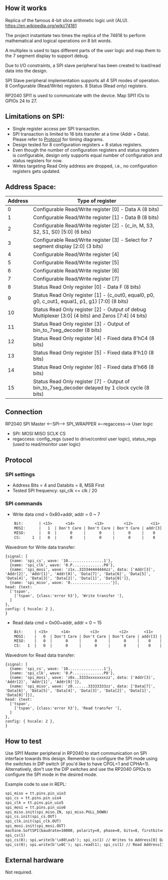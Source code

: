 <!---

This file is used to generate your project datasheet. Please fill in the information below and delete any unused
sections.

You can also include images in this folder and reference them in the markdown. Each image must be less than
512 kb in size, and the combined size of all images must be less than 1 MB.
-->

## How it works

Replica of the famous 4-bit slice arithmetic logic unit (ALU).
https://en.wikipedia.org/wiki/74181

The project instantiate two times the replica of the 74818 to perform mathematical and logical operations on 8 bit words.

A multiplex  is used to taps different parts of the user logic and map them to the 7 segment display to support debug.

Due to I/O constraints, a SPI slave peripheral has been created to load/read data into the design.

SPI Slave peripheral implementation supports all 4 SPI modes of operation. 8 Configurable (Read/Write) registers. 8 Status (Read only) registers.

RP2040 SPI1 is used to communicate with the device. Map SPI1 IOs to GPIOs 24 to 27.

## Limitations on SPI:
 - Single register access per SPI transaction.
 - SPI transaction is limited to 16 bits transfer at a time (Addr + Data). Please refer to [Protocol](#protocol) for timing diagrams.
 - Design tested for 8 configuration registers + 8 status registers.
 - Even though the number of configuration registers and status registers is configurable, design only supports equal number of configuration and status registers for now.
 - Writes targeting Read Only address are dropped, i.e., no configuration registers gets updated.


## Address Space:

| Address | Type of register | 
| ---| --- |
| 0 | Configurable Read/Write register [0] - Data A (8 bits) |
| 1 | Configurable Read/Write register [1] - Data B (8 bits) |
| 2 | Configurable Read/Write register [2] - {c_in, M, S3, S2, S1, S0} [5:0] (6 bits) |
| 3 | Configurable Read/Write register [3] - Select for 7 segment display [2:0] (3 bits) |
| 4 | Configurable Read/Write register [4] |
| 5 | Configurable Read/Write register [5] |
| 6 | Configurable Read/Write register [6] |
| 7 | Configurable Read/Write register [7] |
| 8 | Status Read Only register [0] - Data F (8 bits)||
| 9 | Status Read Only register [1] - {c_out0, equal0, p0, g0, c_out1, equal1, p1, g1} [7:0] (8 bits) |
| 10 | Status Read Only register [2] - Output of debug Multiplexer [3:0] (4 bits) and Zeros [7:4] (4 bits) |
| 11 | Status Read Only register [3] - Output of bin_to_7seg_decoder (8 bits) |
| 12 | Status Read Only register [4] - Fixed data 8'hC4 (8 bits) |
| 13 | Status Read Only register [5] - Fixed data 8'h10 (8 bits) |
| 14 | Status Read Only register [6] - Fixed data 8'h66 (8 bits) |
| 15 | Status Read Only register [7] - Output of bin_to_7seg_decoder delayed by 1 clock cycle (8 bits) |

## Connection

RP2040 SPI Master <--SPI--> SPI_WRAPPER <--regaccess--> User logic

* SPI: MOSI MISO SCLK CS
* regaccess: config_regs (used to drive/control user logic), status_regs (used to read/monitor user logic)

## Protocol

### SPI settings

* Address Bits = 4 and Databits = 8, MSB First
* Tested SPI frequency: spi_clk <= clk / 20

### SPI commands

* Write data
cmd = 0x80+addr, addr = 0 ~ 7

```txt
    Bit:       | <15>      <14>         <13>         <12>        <11>     <10>       <9>       <8>       <7>       <6>       <5>       <4>       <3>       <2>       <1>       <0>   |
    MOSI:      |   1  | Don't Care | Don't Care | Don't Care | addr[3] | addr[2] | addr[1] | addr[0] | data[7] | data[6] | data[5] | data[4] | data[3] | data[2] | data[1] | data[0] |
    MISO:      |   0  |      0     |      0     |      0     |    0    |    0    |    0    |    0    |    0    |    0    |    0    |    0    |    0    |    0    |    0    |    0    |
    CS:     1  |   0  |      0     |      0     |      0     |    0    |    0    |    0    |    0    |    0    |    0    |    0    |    0    |    0    |    0    |    0    |    0    |  1
```

Wavedrom for Write data transfer:
```wavedrom
{signal: [
  {name: 'spi_cs', wave: '10................1'},
  {name: 'spi_clk', wave: '0.P..............P0'},
  {name: 'spi_mosi', wave: 'z1x..333344444444zz', data: ['Addr[3]', 'Addr[2]', 'Addr[1]', 'Addr[0]', 'Data[7]', 'Data[6]', 'Data[5]', 'Data[4]', 'Data[3]', 'Data[2]', 'Data[1]', 'Data[0]']},
  {name: 'spi_miso', wave: '0..................'}],
head: {text:
  ['tspan',
    ['tspan', {class:'error h3'}, 'Write transfer '],
  ]
},
config: { hscale: 2 },
}
```


* Read data
cmd = 0x00+addr, addr = 0 ~ 15

```txt
    Bit:     | <15>      <14>         <13>         <12>       <11>       <10>      <9>       <8>           <7>             <6>             <5>             <4>             <3>             <2>             <1>             <0>     |
    MOSI:    |   0  | Don't Care | Don't Care | Don't Care | addr[3] | addr[2] | addr[1] | addr[0] |   Don't Care  |   Don't Care  |   Don't Care  |   Don't Care  |   Don't Care  |   Don't Care  |   Don't Care  |   Don't Care  |
    MISO:    |   0  |      0     |      0     |      0     |    0    |    0    |    0    |    0    | data[addr][7] | data[addr][6] | data[addr][5] | data[addr][4] | data[addr][3] | data[addr][2] | data[addr][1] | data[addr][0] |
    CS:   1  |   0  |      0     |      0     |      0     |    0    |    0    |    0    |    0    |       0       |       0       |       0       |       0       |       0       |       0       |       0       |       0       |  1
```

Wavedrom for Read data transfer:
```wavedrom
{signal: [
  {name: 'spi_cs', wave: '10................1'},
  {name: 'spi_clk', wave: '0.P..............P0'},
  {name: 'spi_mosi', wave: 'z0x..3333xxxxxxxxzz', data: ['Addr[3]', 'Addr[2]', 'Addr[1]', 'Addr[0]']},
  {name: 'spi_miso', wave: 'z0.......33333333zz', data: ['Data[7]', 'Data[6]', 'Data[5]', 'Data[4]', 'Data[3]', 'Data[2]', 'Data[1]', 'Data[0]']}],
head: {text:
  ['tspan',
    ['tspan', {class:'error h3'}, 'Read transfer '],
  ]
},
config: { hscale: 2 },
}
```

## How to test

Use SPI1 Master peripheral in RP2040 to start communication on SPI interface towards this design. Remember to configure the SPI mode using the switches in DIP switch (if you'd like to have CPOL=1 and CPHA=1). Alternatively, don't use the DIP switches and use the RP2040 GPIOs to configure the SPI mode in the desired mode.

Example code to use in REPL:
```txt
spi_miso = tt.pins.pin_uio3
spi_cs = tt.pins.pin_uio4
spi_clk = tt.pins.pin_uio5
spi_mosi = tt.pins.pin_uio6
spi_miso.init(spi_miso.IN, spi_miso.PULL_DOWN)
spi_cs.init(spi_cs.OUT)
spi_clk.init(spi_clk.OUT)
spi_mosi.init(spi_mosi.OUT)
machine.SoftSPI(baudrate=10000, polarity=0, phase=0, bits=8, firstbit=machine.SPI.MSB, sck=spi_clk, mosi=spi_mosi, miso=spi_miso)
spi_cs(1)
spi_cs(0); spi.write(b'\x80\xa5'); spi_cs(1) // Writes to Address[0] Data: A5
spi_cs(0); spi.write(b'\x0C'); spi.read(1); spi_cs(1) // Read Address[12]
```

## External hardware

Not required.
